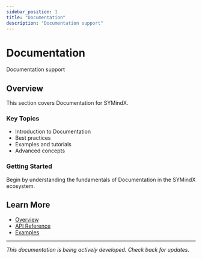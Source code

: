```yaml
---
sidebar_position: 1
title: "Documentation"
description: "Documentation support"
---
```


# Documentation

Documentation support

## Overview

This section covers Documentation for SYMindX.

### Key Topics

- Introduction to Documentation
- Best practices
- Examples and tutorials
- Advanced concepts

### Getting Started

Begin by understanding the fundamentals of Documentation in the SYMindX ecosystem.

## Learn More

- [Overview](/docs/01-overview)
- [API Reference](/docs/03-api-reference)
- [Examples](/docs/17-examples)

---

*This documentation is being actively developed. Check back for updates.*
